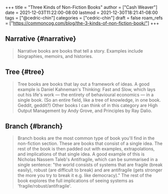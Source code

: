 +++
title = "Three Kinds of Non-Fiction Books"
author = ["Cash Weaver"]
date = 2021-12-03T11:22:00-08:00
lastmod = 2021-12-30T18:21:41-08:00
tags = ["@cedric-chin"]
categories = ["cedric-chin"]
draft = false
roam_refs = ["https://commoncog.com/blog/the-3-kinds-of-non-fiction-book/"]
+++

## Narrative {#narrative}

> Narrative books are books that tell a story. Examples include biographies, memoirs, and histories.


## Tree {#tree}

> Tree books are books that lay out a framework of ideas. A good example is Daniel Kahneman's Thinking: Fast and Slow, which lays out his life's work — the entirety of behavioural economics — in a single book. (So an entire field, like a tree of knowledge, in one book. Geddit, geddit?) Other books I can think of in this category are High Output Management by Andy Grove, and Principles by Ray Dalio.


## Branch {#branch}

> Branch books are the most common type of book you'll find in the non-fiction section. These are books that consist of a single idea. The rest of the book is then padded out with examples, extrapolations, and implications of that single idea. A good example of this is Nicholas Nassem Taleb's Antifragile, which can be summarised in a single sentence: "the world consists of systems that are fragile (break easily), robust (are difficult to break) and are antifragile (gets stronger the more you try to break it e.g. like democracy)." The rest of the book explores the full implications of seeing systems as 'fragile/robust/antifragile'.

